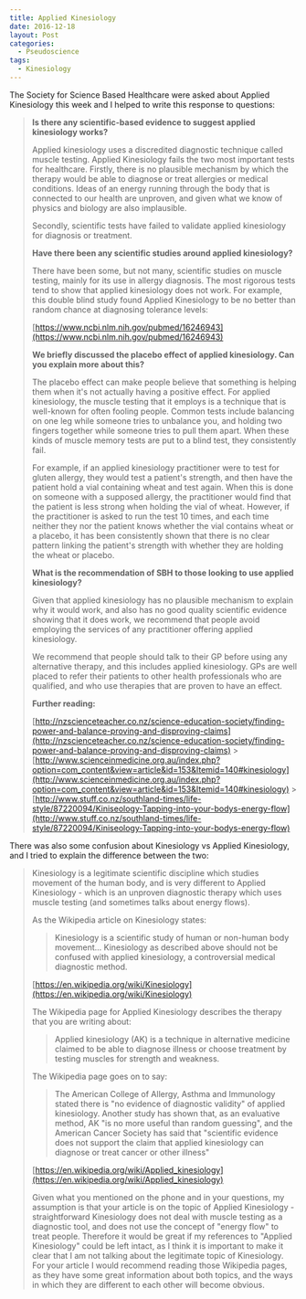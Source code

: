 ```yaml
---
title: Applied Kinesiology
date: 2016-12-18
layout: Post
categories:
  - Pseudoscience
tags:
  - Kinesiology
---
```


The Society for Science Based Healthcare were asked about Applied Kinesiology this week and I helped to write this response to questions:

<!-- more -->

> **Is there any scientific-based evidence to suggest applied kinesiology works?**
>
> Applied kinesiology uses a discredited diagnostic technique called muscle testing. Applied Kinesiology fails the two most important tests for healthcare. Firstly, there is no plausible mechanism by which the therapy would be able to diagnose or treat allergies or medical conditions. Ideas of an energy running through the body that is connected to our health are unproven, and given what we know of physics and biology are also implausible.
>
> Secondly, scientific tests have failed to validate applied kinesiology for diagnosis or treatment.
>
> **Have there been any scientific studies around applied kinesiology?**
>
> There have been some, but not many, scientific studies on muscle testing, mainly for its use in allergy diagnosis. The most rigorous tests tend to show that applied kinesiology does not work. For example, this double blind study found Applied Kinesiology to be no better than random chance at diagnosing tolerance levels:
>
> [https://www.ncbi.nlm.nih.gov/pubmed/16246943](https://www.ncbi.nlm.nih.gov/pubmed/16246943)
>
> **We briefly discussed the placebo effect of applied kinesiology. Can you explain more about this?**
>
> The placebo effect can make people believe that something is helping them when it's not actually having a positive effect. For applied kinesiology, the muscle testing that it employs is a technique that is well-known for often fooling people. Common tests include balancing on one leg while someone tries to unbalance you, and holding two fingers together while someone tries to pull them apart. When these kinds of muscle memory tests are put to a blind test, they consistently fail.
>
> For example, if an applied kinesiology practitioner were to test for gluten allergy, they would test a patient's strength, and then have the patient hold a vial containing wheat and test again. When this is done on someone with a supposed allergy, the practitioner would find that the patient is less strong when holding the vial of wheat. However, if the practitioner is asked to run the test 10 times, and each time neither they nor the patient knows whether the vial contains wheat or a placebo, it has been consistently shown that there is no clear pattern linking the patient's strength with whether they are holding the wheat or placebo.
>
> **What is the recommendation of SBH to those looking to use applied kinesiology?**
>
> Given that applied kinesiology has no plausible mechanism to explain why it would work, and also has no good quality scientific evidence showing that it does work, we recommend that people avoid employing the services of any practitioner offering applied kinesiology.
>
> We recommend that people should talk to their GP before using any alternative therapy, and this includes applied kinesiology. GPs are well placed to refer their patients to other health professionals who are qualified, and who use therapies that are proven to have an effect.
>
> **Further reading:**
>
> [http://nzscienceteacher.co.nz/science-education-society/finding-power-and-balance-proving-and-disproving-claims](http://nzscienceteacher.co.nz/science-education-society/finding-power-and-balance-proving-and-disproving-claims) > [http://www.scienceinmedicine.org.au/index.php?option=com_content&view=article&id=153&Itemid=140#kinesiology](http://www.scienceinmedicine.org.au/index.php?option=com_content&view=article&id=153&Itemid=140#kinesiology) > [http://www.stuff.co.nz/southland-times/life-style/87220094/Kiniseology-Tapping-into-your-bodys-energy-flow](http://www.stuff.co.nz/southland-times/life-style/87220094/Kiniseology-Tapping-into-your-bodys-energy-flow)

There was also some confusion about Kinesiology vs Applied Kinesiology, and I tried to explain the difference between the two:

> Kinesiology is a legitimate scientific discipline which studies movement of the human body, and is very different to Applied Kinesiology - which is an unproven diagnostic therapy which uses muscle testing (and sometimes talks about energy flows).
>
> As the Wikipedia article on Kinesiology states:
>
> > Kinesiology is a scientific study of human or non-human body movement... Kinesiology as described above should not be confused with applied kinesiology, a controversial medical diagnostic method.
>
> [https://en.wikipedia.org/wiki/Kinesiology](https://en.wikipedia.org/wiki/Kinesiology)
>
> The Wikipedia page for Applied Kinesiology describes the therapy that you are writing about:
>
> > Applied kinesiology (AK) is a technique in alternative medicine claimed to be able to diagnose illness or choose treatment by testing muscles for strength and weakness.
>
> The Wikipedia page goes on to say:
>
> > The American College of Allergy, Asthma and Immunology stated there is "no evidence of diagnostic validity" of applied kinesiology. Another study has shown that, as an evaluative method, AK "is no more useful than random guessing", and the American Cancer Society has said that "scientific evidence does not support the claim that applied kinesiology can diagnose or treat cancer or other illness"
>
> [https://en.wikipedia.org/wiki/Applied_kinesiology](https://en.wikipedia.org/wiki/Applied_kinesiology)
>
> Given what you mentioned on the phone and in your questions, my assumption is that your article is on the topic of Applied Kinesiology - straightforward Kinesiology does not deal with muscle testing as a diagnostic tool, and does not use the concept of "energy flow" to treat people. Therefore it would be great if my references to "Applied Kinesiology" could be left intact, as I think it is important to make it clear that I am not talking about the legitimate topic of Kinesiology. For your article I would recommend reading those Wikipedia pages, as they have some great information about both topics, and the ways in which they are different to each other will become obvious.
